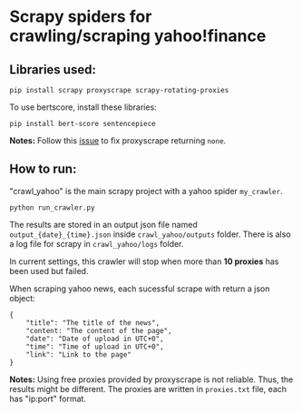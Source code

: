 # Scrapy spiders for crawling/scraping yahoo!finance

## Libraries used:
```
pip install scrapy proxyscrape scrapy-rotating-proxies
```

To use bertscore, install these libraries:
```
pip install bert-score sentencepiece
```

**Notes:** Follow this [issue](https://github.com/JaredLGillespie/proxyscrape/issues/34) to fix proxyscrape returning `none`.

## How to run:
"crawl_yahoo" is the main scrapy project with a yahoo spider `my_crawler`.
```
python run_crawler.py
```
The results are stored in an output json file named `output_{date}_{time}.json` inside `crawl_yahoo/outputs` folder. There is also a log file for scrapy in `crawl_yahoo/logs` folder.

In current settings, this crawler will stop when more than **10 proxies** has been used but failed.

When scraping yahoo news, each sucessful scrape with return a json object:
```
{
    "title": "The title of the news",
    "content: "The content of the page",
    "date": "Date of upload in UTC+0",
    "time": "Time of upload in UTC+0",
    "link": "Link to the page"
}
```

**Notes:** Using free proxies provided by proxyscrape is not reliable. Thus, the results might be different. The proxies are written in `proxies.txt` file, each has "ip:port" format.
